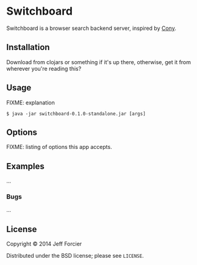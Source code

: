 # Switchboard

Switchboard is a browser search backend server, inspired by
[Cony](https://github.com/svetlyak40wt/cony).

## Installation

Download from clojars or something if it's up there, otherwise, get it from
wherever you're reading this?

## Usage

FIXME: explanation

    $ java -jar switchboard-0.1.0-standalone.jar [args]

## Options

FIXME: listing of options this app accepts.

## Examples

...

### Bugs

...

## License

Copyright © 2014 Jeff Forcier

Distributed under the BSD license; please see `LICENSE`.
